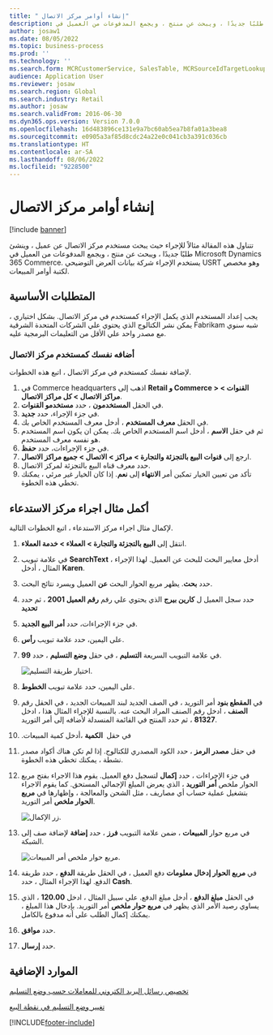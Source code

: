 ```yaml
---
title: " إنشاء أوامر مركز الاتصال"
description: تتناول هذه المقالة مثالاً للإجراء حيث يبحث مستخدم مركز الاتصال عن عميل ، وينشئ طلبًا جديدًا ، ويبحث عن منتج ، ويجمع المدفوعات من العميل في Microsoft Dynamics 365 Commerce.
author: josaw1
ms.date: 08/05/2022
ms.topic: business-process
ms.prod: ''
ms.technology: ''
ms.search.form: MCRCustomerService, SalesTable, MCRSourceIdTargetLookup, MCRSalesQuickQuote, MCRSalesOrderRecap, MCRCustPaymDialog, MCRCustPaymLookup
audience: Application User
ms.reviewer: josaw
ms.search.region: Global
ms.search.industry: Retail
ms.author: josaw
ms.search.validFrom: 2016-06-30
ms.dyn365.ops.version: Version 7.0.0
ms.openlocfilehash: 16d483896ce131e9a7bc60ab5ea7b8fa01a3bea8
ms.sourcegitcommit: e0905a3af85d8cdc24a22e0c041cb3a391c036cb
ms.translationtype: HT
ms.contentlocale: ar-SA
ms.lasthandoff: 08/06/2022
ms.locfileid: "9228500"
---
```

# <a name="create-call-center-orders"></a> إنشاء أوامر مركز الاتصال

[!include [banner](../includes/banner.md)]

تتناول هذه المقالة مثالاً للإجراء حيث يبحث مستخدم مركز الاتصال عن عميل ، وينشئ طلبًا جديدًا ، ويبحث عن منتج ، ويجمع المدفوعات من العميل في Microsoft Dynamics 365 Commerce. يستخدم الإجراء شركة بيانات العرض التوضيحي USRT وهو مخصص لكتبة أوامر المبيعات. 

## <a name="prerequisites"></a>المتطلبات الأساسية

يجب إعداد المستخدم الذي يكمل الإجراء كمستخدم في مركز الاتصال. بشكل اختياري ، يمكن نشر الكتالوج الذي يحتوي علي الشركات المتحدة الشرقية Fabrikam شبه سنوي مع مصدر واحد علي الأقل من التعليمات البرمجية عليه.

### <a name="add-yourself-as-a-call-center-user"></a>أضافه نفسك كمستخدم مركز الاتصال

لإضافة نفسك كمستخدم في مركز الاتصال ، اتبع هذه الخطوات.

1. في Commerce headquarters اذهب إلى **Retail و Commerce \> القنوات \> مراكز الاتصال \> كل مراكز الاتصال**.
1. في الحقل **المستخدمون** ، حدد **مستخدمو القنوات**.
1. في جزء الإجراء، حدد **جديد**.
1. في الحقل **معرف المستخدم** ، أدخل معرف المستخدم الخاص بك.
1. ثم في حقل **الاسم** ، أدخل اسم المستخدم الخاص بك. يمكن ان يكون اسم المستخدم هو نفسه معرف المستخدم.
1. في جزء الإجراءات، حدد **حفظ**.
1. ارجع إلى **قنوات البيع بالتجزئة والتجارة \> مراكز \> الاتصال \> جميع مراكز الاتصال**.
1. حدد معرف قناه البيع بالتجزئة لمركز الاتصال.
1. تأكد من تعيين الخيار تمكين أمر **الانتهاء** إلى **نعم**. إذا كان الخيار غير مرئي ، يمكنك تخطي هذه الخطوة.

## <a name="complete-the-example-call-center-procedure"></a>أكمل مثال اجراء مركز الاستدعاء

لإكمال مثال اجراء مركز الاستدعاء ، اتبع الخطوات التالية.

1. انتقل إلى **البيع بالتجزئة والتجارة \> العملاء \> خدمة العملاء**.
1. في علامة تبويب **SearchText** ، أدخل معايير البحث للبحث عن العميل. لهذا الإجراء المثال ، أدخل **Karen**.
1. حدد **بحث**. يظهر مربع الحوار البحث **عن** العميل ويسرد نتائج البحث.
1. حدد سجل العميل ل **كارين بيرج** الذي يحتوي علي رقم **رقم العميل 2001** ، ثم حدد **تحديد**
1. في جزء الإجراءات، حدد **أمر البيع الجديد**.
1. على اليمين، حدد علامة تبويب **رأس**.
1. في علامة التبويب السريعة **التسليم** ، في حقل **وضع التسليم** ، حدد **99**.

    ![اختيار طريقة التسليم.](../media/Select_Mode_of_Delivery.png)

1. على اليمين، حدد علامة تبويب **الخطوط**.
1. في **المقطع بنود** أمر التوريد ، في الصف الجديد لبند المبيعات الجديد ، في الحقل رقم **الصنف** ، ادخل رقم الصنف المراد البحث عنه. بالنسبة للإجراء المثال هذا ، ادخل **81327** ، ثم حدد المنتج في القائمة المنسدلة لأضافه إلى أمر التوريد.
1. في حقل **‏‫ الكمية** ،أدخل كمية المبيعات.
1. في حقل **مصدر الرمز** ، حدد الكود المصدري للكتالوج. إذا لم تكن هناك أكواد مصدر نشطة ، يمكنك تخطي هذه الخطوة.
1. في جزء الإجراءات ، حدد **إكمال** لتسجيل دفع العميل. يقوم هذا الاجراء بفتح مربع الحوار ملخص **أمر التوريد** ، الذي يعرض المبلغ الإجمالي المستحق. كما يقوم الاجراء بتشغيل عملية حساب أي مصاريف ، مثل الشحن والمعالجة ، وإظهارها في **مربع الحوار ملخص** أمر التوريد.

    ![زر الإكمال.](../media/Complete_button.png)

1. في مربع حوار **المبيعات** ، ضمن علامة التبويب **فرز** ، حدد **إضافة** لإضافة صف إلى الشبكة.

    ![مربع حوار ملخص أمر المبيعات.](../media/order_summary.png)

1. في **مربع الحوار إدخال معلومات** دفع العميل ، في الحقل طريقة **الدفع** ، حدد طريقة الدفع. لهذا الإجراء المثال ، حدد **Cash**.
1. في الحقل **مبلغ الدفع** ، أدخل مبلغ الدفع. علي سبيل المثال ، ادخل **120.00** ، الذي يساوي رصيد الأمر الذي يظهر في **مربع حوار ملخص** أمر التوريد. بإدخال هذا المبلغ ، يمكنك إكمال الطلب على أنه مدفوع بالكامل.
1. حدد **موافق**.
1. حدد **إرسال**.

## <a name="additional-resources"></a>الموارد الإضافية

[تخصيص رسائل البريد الكتروني للمعاملات حسب وضع التسليم](../customize-email-delivery-mode.md)

[تغيير ‏‫وضع التسليم‬ في نقطة البيع](../pos-change-delivery-mode.md)

[!INCLUDE[footer-include](../../includes/footer-banner.md)]
